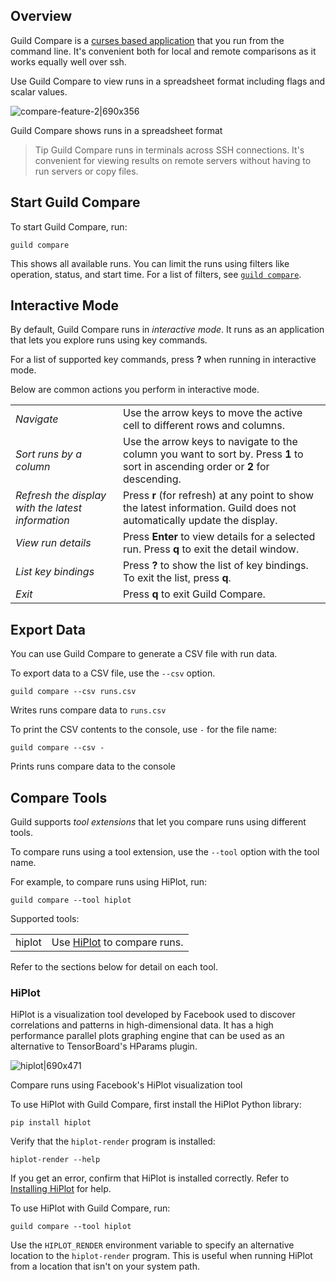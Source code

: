 <!-- -*- eval:(visual-line-mode 1) -*- -->

<div data-theme-toc="true"></div>
<div data-guild-docs="true"></div>

## Overview

Guild Compare is a [curses based application](https://en.wikipedia.org/wiki/Curses_(programming_library)) that you run from the command line. It's convenient both for local and remote comparisons as it works equally well over ssh.

Use Guild Compare to view runs in a spreadsheet format including flags and scalar values.

![compare-feature-2|690x356](upload://uaVpyu94KyLuhcQmNSgrx1GkjHg.png)

<span data-guild-class="caption">Guild Compare shows runs in a spreadsheet format</span>

> <span data-guild-class="callout tip">Tip</span> Guild Compare runs in terminals across SSH connections. It's convenient for viewing results on remote servers without having to run servers or copy files.

## Start Guild Compare

To start Guild Compare, run:

``` command
guild compare
```

This shows all available runs. You can limit the runs using filters like operation, status, and start time. For a list of filters, see [`guild compare`](/commands/compare).

## Interactive Mode

By default, Guild Compare runs in *interactive mode*. It runs as an application that lets you explore runs using key commands.

For a list of supported key commands, press **?** when running in interactive mode.

Below are common actions you perform in interactive mode.

| | |
|-|-|
| *Navigate* | Use the arrow keys to move the active cell to different rows and columns. |
| *Sort runs by a column* | Use the arrow keys to navigate to the column you want to sort by. Press **1** to sort in ascending order or **2** for descending. |
| *Refresh the display with the latest information* | Press **r** (for refresh) at any point to show the latest information. Guild does not automatically update the display. |
| *View run details* | Press **Enter** to view details for a selected run. Press **q** to exit the detail window. |
| *List key bindings* | Press **?** to show the list of key bindings. To exit the list, press **q**. |
| *Exit* | Press **q** to exit Guild Compare. |

## Export Data

You can use Guild Compare to generate a CSV file with run data.

To export data to a CSV file, use the `--csv` option.

``` command
guild compare --csv runs.csv
```

<span data-guild-class="caption">Writes runs compare data to `runs.csv`</span>

To print the CSV contents to the console, use `-` for the file name:

``` command
guild compare --csv -
```

<span data-guild-class="caption">Prints runs compare data to the console</span>

## Compare Tools

Guild supports *tool extensions* that let you compare runs using different tools.

To compare runs using a tool extension, use the `--tool` option with the tool name.

For example, to compare runs using HiPlot, run:

``` command
guild compare --tool hiplot
```

Supported tools:

<div data-guild-class="terms">

|          |                                                                              |
|----------|------------------------------------------------------------------------------|
| hiplot | Use [HiPlot](https://facebookresearch.github.io/hiplot/) to compare runs. |

</div>

Refer to the sections below for detail on each tool.

### HiPlot

HiPlot is a visualization tool developed by Facebook used to discover correlations and patterns in high-dimensional data. It has a high performance parallel plots graphing engine that can be used as an alternative to TensorBoard's HParams plugin.

![hiplot|690x471](upload://755eSkRj9s0JafNgjOtEORtDd9o.jpeg)

<span data-guild-class="caption">Compare runs using Facebook's HiPlot visualization tool</span>

To use HiPlot with Guild Compare, first install the HiPlot Python library:

``` command
pip install hiplot
```

Verify that the `hiplot-render` program is installed:

``` command
hiplot-render --help
```

If you get an error, confirm that HiPlot is installed correctly. Refer to [Installing HiPlot](https://facebookresearch.github.io/hiplot/getting_started.html#installing) for help.

To use HiPlot with Guild Compare, run:

``` command
guild compare --tool hiplot
```

Use the `HIPLOT_RENDER` environment variable to specify an alternative location to the `hiplot-render` program. This is useful when running HiPlot from a location that isn't on your system path.
